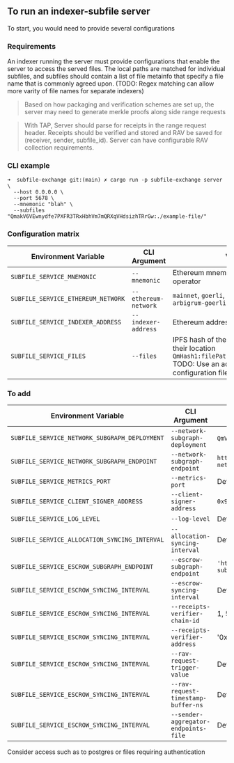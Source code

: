 ## To run an indexer-subfile server

To start, you would need to provide several configurations

### Requirements

An indexer running the server must provide configurations that enable the server to access the served files. The local paths are matched for individual subfiles, and subfiles should contain a list of file metainfo that specify a file name that is commonly agreed upon. (TODO: Regex matching can allow more varity of file names for separate indexers)

> Based on how packaging and verification schemes are set up, the server may need to generate merkle proofs along side range requests

> With TAP, Server should parse for receipts in the range request header. Receipts should be verified and stored and RAV be saved for (receiver, sender, subfile_id). Server can have configurable RAV collection requirements.


### CLI example
```
➜  subfile-exchange git:(main) ✗ cargo run -p subfile-exchange server \
  --host 0.0.0.0 \
  --port 5678 \
  --mnemonic "blah" \
  --subfiles "QmakV6VEwnydfe7PXFR3TRxHbhVm7mQRXqVHdsizhTRrGw:./example-file/"
```




### Configuration matrix

| Environment Variable                          | CLI Argument                    | Value                                            |
| --------------------------------------------- | ------------------------------- | ------------------------------------------------ |
| `SUBFILE_SERVICE_MNEMONIC`                    | `--mnemonic`                    | Ethereum mnemonic for indexer operator           |
| `SUBFILE_SERVICE_ETHEREUM_NETWORK`            | `--ethereum-network`            | `mainnet`, `goerli`, `arbitrum-one`, `arbigrum-goerli`                              |
| `SUBFILE_SERVICE_INDEXER_ADDRESS`             | `--indexer-address`             | Ethereum address of the indexer              |
| `SUBFILE_SERVICE_FILES`             | `--files`             | IPFS hash of the initial subfiles and their location `QmHash1:filePath1,QmHash2:filePath2` TODO: Use an advanced configuration file for input               |

### To add
| Environment Variable                          | CLI Argument                    | Value                                            |
| --------------------------------------------- | ------------------------------- | ------------------------------------------------ |
| `SUBFILE_SERVICE_NETWORK_SUBGRAPH_DEPLOYMENT` | `--network-subgraph-deployment` | `QmVQrrgeGGHEqRdjAByeLvnNnDMjdt85jZZB5EFZk62JWs` (`mainnet`) |
| `SUBFILE_SERVICE_NETWORK_SUBGRAPH_ENDPOINT`   | `--network-subgraph-endpoint`   | `https://api.thegraph.com/subgraphs/name/graphprotocol/graph-network-mainnet`           |
| `SUBFILE_SERVICE_METRICS_PORT`       | `--metrics-port`       |  Default: `7200`    |
| `SUBFILE_SERVICE_CLIENT_SIGNER_ADDRESS`       | `--client-signer-address`       |  `0x982D10c56b8BBbD6e09048F5c5f01b43C65D5aE0`    |
| `SUBFILE_SERVICE_LOG_LEVEL`       | `--log-level`       |  Default: `info`    |
| `SUBFILE_SERVICE_ALLOCATION_SYNCING_INTERVAL`       | `--allocation-syncing-interval`       |  Default: `120000`    |
| `SUBFILE_SERVICE_ESCROW_SUBGRAPH_ENDPOINT`       | `--escrow-subgraph-endpoint`       |  `'https://api.studio.thegraph.com/proxy/53925/eth-goerli-tap-subgraph/version/latest/'`    |
| `SUBFILE_SERVICE_ESCROW_SYNCING_INTERVAL`       | `--escrow-syncing-interval`       |  Default: `120000`    |
| `SUBFILE_SERVICE_ESCROW_SYNCING_INTERVAL`       | `--receipts-verifier-chain-id`       |  1, 5    |
| `SUBFILE_SERVICE_ESCROW_SYNCING_INTERVAL`       | `--receipts-verifier-address `       |  '0xD46c60558F7960407F4D00098145D77Fd061aD90'    |
| `SUBFILE_SERVICE_ESCROW_SYNCING_INTERVAL`       | `--rav-request-trigger-value`       |  Default: `10000000000000000000`    |
| `SUBFILE_SERVICE_ESCROW_SYNCING_INTERVAL`       | `--rav-request-timestamp-buffer-ns`       |  Default: `1000000000`    |
| `SUBFILE_SERVICE_ESCROW_SYNCING_INTERVAL`       | `--sender-aggregator-endpoints-file`       |  Default: `"aggregators.yaml"`    |

Consider access such as to postgres or files requiring authentication
